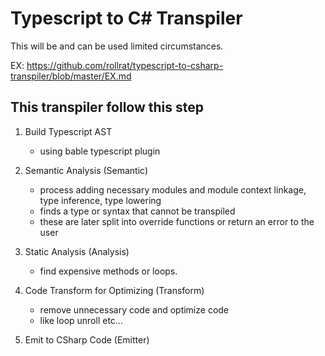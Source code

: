 # Typescript to C# Transpiler

This will be and can be used limited circumstances.

EX: https://github.com/rollrat/typescript-to-csharp-transpiler/blob/master/EX.md

## This transpiler follow this step

1. Build Typescript AST

   - using bable typescript plugin

2. Semantic Analysis (Semantic)

   - process adding necessary modules and module context linkage, type inference, type lowering
   - finds a type or syntax that cannot be transpiled
   - these are later split into override functions or return an error to the user

3. Static Analysis (Analysis)

   - find expensive methods or loops.

4. Code Transform for Optimizing (Transform)

   - remove unnecessary code and optimize code
   - like loop unroll etc...

5. Emit to CSharp Code (Emitter)

